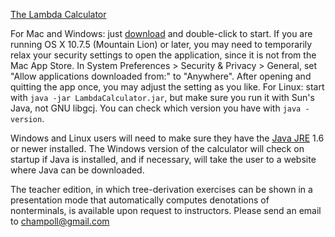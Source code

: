 [The Lambda Calculator](https://lambdacalculator.com)

For Mac and Windows: just [download](https://lambdacalculator.com/#download)
and double-click to start. If you are running OS X 10.7.5 (Mountain Lion) or
later, you may need to temporarily relax your security settings to open the
application, since it is not from the Mac App Store. In System Preferences >
Security & Privacy > General, set "Allow applications downloaded from:" to
"Anywhere". After opening and quitting the app once, you may adjust the
setting as you like. For Linux: start with `java -jar
LambdaCalculator.jar`, but make sure you run it with Sun's Java, not GNU
libgcj.  You can check which version you have with `java -version`.

Windows and Linux users will need to make sure they have the [Java
JRE](http://www.java.com/getjava) 1.6 or newer installed. The Windows version
of the calculator will check on startup if Java is installed, and if
necessary, will take the user to a website where Java can be downloaded.

The teacher edition, in which tree-derivation exercises can be shown in a
presentation mode that automatically computes denotations of nonterminals, is
available upon request to instructors. Please send an email to
champoll@gmail.com
